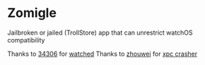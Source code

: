# Zomigle
Jailbroken or jailed (TrollStore) app that can unrestrict watchOS compatibility

Thanks to [34306](https://github.com/34306) for [watched](https://github.com/34306/watched)
Thanks to [zhouwei](https://github.com/zhuowei) for [xpc crasher](https://github.com/zhuowei/WDBRemoveThreeAppLimit/blob/main/WDBRemoveThreeAppLimit/helpers.m)
